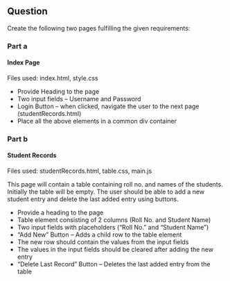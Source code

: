 ## Question 
Create the following two pages fulfilling the given requirements: 

### Part a
#### Index Page
Files used: index.html, style.css

- Provide Heading to the page
- Two input fields – Username and Password
- Login Button – when clicked, navigate the user to the next page (studentRecords.html)
- Place all the above elements in a common div container

### Part b
#### Student Records
Files used: studentRecords.html, table.css, main.js

This page will contain a table containing roll no. and names of the students. Initially the table will be empty. The user should be
able to add a new student entry and delete the last added entry using buttons.
- Provide a heading to the page
- Table element consisting of 2 columns (Roll No. and Student Name)
- Two input fields with placeholders (“Roll No.” and “Student Name”)
- “Add New” Button – Adds a child row to the table element
- The new row should contain the values from the input fields
- The values in the input fields should be cleared after adding the new entry
- “Delete Last Record” Button – Deletes the last added entry from the table


